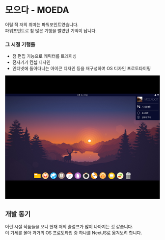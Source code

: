 # 모으다 - MOEDA
어릴 적 저의 취미는 파워포인트였습니다.<br>파워포인트로 참 많은 기행을 벌였던 기억이 납니다.

### 그 시절 기행들
- 점 편집 기능으로 캐릭터를 트레이싱
- 전자기기 컨셉 디자인
- 인터넷에 돌아다니는 아이콘 디자인 등을 재구성하여 OS 디자인 프로토타이핑
<img src="https://github.com/DeAcct/moeda/blob/main/presentation/prev_visual.png?raw=true" alt="PPT로 진행한 OS 프로토타이핑 예시 이미지">

## 개발 동기
어린 시절 작품들을 보니 현재 저의 슬럼프가 많이 나아지는 것 같습니다.<br>이 기세를 몰아 과거의 OS 프로토타입 중 하나를 NextJS로 옮겨보려 합니다.
